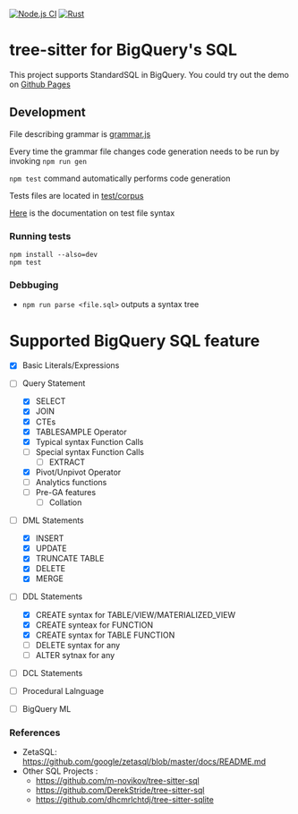 [![Node.js CI](https://github.com/TKNGUE/tree-sitter-sql-bigquery/actions/workflows/node.js.yml/badge.svg)](https://github.com/TKNGUE/tree-sitter-sql-bigquery/actions/workflows/node.js.yml)
[![Rust](https://github.com/TKNGUE/tree-sitter-sql-bigquery/actions/workflows/rust.yml/badge.svg)](https://github.com/TKNGUE/tree-sitter-sql-bigquery/actions/workflows/rust.yml)

# tree-sitter for BigQuery's SQL

This project supports StandardSQL in BigQuery.
You could try out the demo on [Github Pages](https://tkngue.github.io/tree-sitter-sql-bigquery/)

## Development


File describing grammar is [grammar.js](./grammar.js)

Every time the grammar file changes code generation needs to be run by invoking `npm run gen`

`npm test` command automatically performs code generation

Tests files are located in [test/corpus](./test/corpus)

[Here](https://tree-sitter.github.io/tree-sitter/creating-parsers#command-test) is the documentation on test file syntax

### Running tests

```
npm install --also=dev
npm test
```

### Debbuging

- `npm run parse <file.sql>` outputs a syntax tree

# Supported BigQuery SQL feature

- [x] Basic Literals/Expressions

- [ ] Query Statement

  - [x] SELECT
  - [x] JOIN
  - [x] CTEs
  - [x] TABLESAMPLE Operator
  - [x] Typical syntax Function Calls
  - [ ] Special syntax Function Calls
    - [ ] EXTRACT
  - [x] Pivot/Unpivot Operator
  - [ ] Analytics functions
  - [ ] Pre-GA features
    - [ ] Collation

- [ ] DML Statements

  - [x] INSERT
  - [x] UPDATE
  - [x] TRUNCATE TABLE
  - [x] DELETE
  - [x] MERGE

- [ ] DDL Statements

  - [x] CREATE syntax for TABLE/VIEW/MATERIALIZED_VIEW
  - [x] CREATE synteax for FUNCTION
  - [x] CREATE syntax for TABLE FUNCTION
  - [ ] DELETE syntax for any
  - [ ] ALTER sytnax for any

- [ ] DCL Statements
- [ ] Procedural Lalnguage
- [ ] BigQuery ML

### References

- ZetaSQL: https://github.com/google/zetasql/blob/master/docs/README.md
- Other SQL Projects :
    * https://github.com/m-novikov/tree-sitter-sql
    * https://github.com/DerekStride/tree-sitter-sql
    * https://github.com/dhcmrlchtdj/tree-sitter-sqlite
